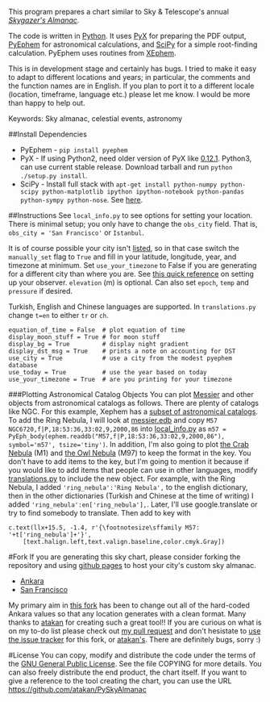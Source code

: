 This program prepares a chart similar to Sky & Telescope's annual [*Skygazer's Almanac*](https://www.shopatsky.com/product/skygazers-almanac-2014-40-deg-n/calendars-and-almanacs).

The code is written in [Python](http://www.python.org/). It uses [PyX](http://pyx.sourceforge.net/) for preparing the PDF output, [PyEphem](http://rhodesmill.org/pyephem/) for astronomical calculations, and [SciPy](http://www.scipy.org/) for a simple root-finding calculation. PyEphem uses routines from [XEphem](http://www.clearskyinstitute.com/xephem/).

This is in development stage and certainly has bugs. I tried to make it easy to adapt to different locations and years; in particular, the comments and the function names are in English. If you plan to port it to a different locale (location, timeframe, language etc.) please let me know. I would be more than happy to help out.

Keywords: Sky almanac, celestial events, astronomy

##Install Dependencies
* PyEphem - `pip install pyephem`
* PyX - If using Python2, need older version of PyX like [0.12.1](http://sourceforge.net/projects/pyx/files/pyx/0.12.1/). Python3, can use current stable release. Download tarball and run `python ./setup.py install`.
* SciPy - Install full stack with `apt-get install python-numpy python-scipy python-matplotlib ipython ipython-notebook python-pandas python-sympy python-nose`. See [here](http://www.scipy.org/install.html).

##Instructions
See `local_info.py` to see options for setting your location. There is minimal setup; you only have to change the `obs_city` field. That is, `obs_city = 'San Francisco'` or `Istanbul`.

It is of course possible your city isn't [listed](https://github.com/brandon-rhodes/pyephem/blob/master/ephem/cities.py), so in that case switch the `manually_set` flag to `True` and fill in your latitude, longitude, year, and timezone at minimum. Set `use_your_timezone` to False if you are generating for a different city than where you are. See [this quick reference](http://rhodesmill.org/pyephem/quick.html#observers) on setting up your observer. `elevation` (m) is optional. Can also set `epoch`, `temp` and `pressure` if desired.

Turkish, English and Chinese languages are supported. In `translations.py` change `t=en` to either `tr` or `ch`.

```
equation_of_time = False  # plot equation of time
display_moon_stuff = True # for moon stuff
display_bg = True         # display night gradient
display_dst_msg = True    # prints a note on accounting for DST
use_city = True           # use a city from the modest pyephem database
use_today = True          # use the year based on today
use_your_timezone = True  # are you printing for your timezone
```

###Plotting Astronomical Catalog Objects
You can plot [Messier](https://en.wikipedia.org/wiki/List_of_Messier_objects) and other objects from astronomical catalogs as follows. There are plenty of catalogs like NGC. For this example, Xephem has a [subset of astronomical catalogs](http://web.mit.edu/outland/share/lib/xephem/edb/). To add the Ring Nebula, I will look at [messier.edb](http://web.mit.edu/outland/share/lib/xephem/edb/Messier.edb) and copy `M57 NGC6720,f|P,18:53:36,33:02,9,2000,86` into [local_info.py](https://github.com/digitalvapor/PySkyAlmanac/blob/master/local_info.py) as `m57 = PyEph_body(ephem.readdb("M57,f|P,18:53:36,33:02,9,2000,86"), symbol='m57', tsize='tiny')`. In addition, I'm also going to plot [the Crab Nebula](https://en.wikipedia.org/wiki/Crab_Nebula) (M1) and [the Owl Nebula](https://en.wikipedia.org/wiki/Owl_Nebula) (M97) to keep the format in the key. You don't have to add items to the key, but I'm going to mention it because if you would like to add items that people can use in other languages, modify [translations.py](https://github.com/digitalvapor/PySkyAlmanac/blob/master/translations.py) to include the new object. For example, with the Ring Nebula, I added `'ring_nebula':'Ring Nebula',` to the english dictionary, then in the other dictionaries (Turkish and Chinese at the time of writing) I added `'ring_nebula':en['ring_nebula'],`. Later, I'll use google.translate or try to find somebody to translate. Then add to key with

```
c.text(llx+15.5, -1.4, r'{\footnotesize\sffamily M57: '+t['ring_nebula']+'}',
    [text.halign.left,text.valign.baseline,color.cmyk.Gray])
```

#Fork
If you are generating this sky chart, please consider forking the repository and using [github pages](https://pages.github.com/) to host your city's custom sky almanac.

* [Ankara](https://atakan.github.io/PySkyAlmanac/)
* [San Francisco](https://digitalvapor.github.io/PySkyAlmanac/)

My primary aim in [this fork](https://github.com/digitalvapor/PySkyAlmanac) has been to change out all of the hard-coded Ankara values so that any location generates with a clean format. Many thanks to [atakan](https://github.com/atakan/PySkyAlmanac) for creating such a great tool!! If you are curious on what is on my to-do list please check out [my pull request](https://github.com/atakan/PySkyAlmanac/pull/1) and don't hesistate to [use the issue tracker](https://github.com/digitalvapor/PySkyAlmanac/issues) for this fork, or [atakan's](https://github.com/atakan/PySkyAlmanac/issues). There are definitely bugs, sorry :)

#License
You can copy, modify and distribute the code under the terms of the [GNU General Public License](http://www.gnu.org/copyleft/gpl.html). See the file COPYING for more details. You can also freely distribute the end product, the chart itself. If you want to give a reference to the tool creating the chart, you can use the URL https://github.com/atakan/PySkyAlmanac
